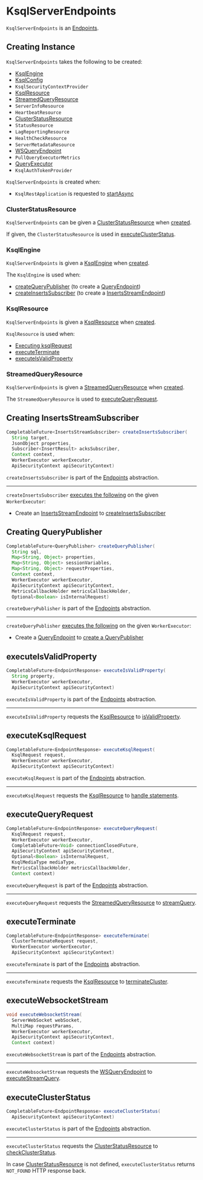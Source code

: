 # KsqlServerEndpoints

`KsqlServerEndpoints` is an [Endpoints](../api/Endpoints.md).

## Creating Instance

`KsqlServerEndpoints` takes the following to be created:

* [KsqlEngine](#ksqlEngine)
* <span id="ksqlConfig"> [KsqlConfig](../KsqlConfig.md)
* <span id="ksqlSecurityContextProvider"> `KsqlSecurityContextProvider`
* [KsqlResource](#ksqlResource)
* [StreamedQueryResource](#streamedQueryResource)
* <span id="serverInfoResource"> `ServerInfoResource`
* <span id="heartbeatResource"> `HeartbeatResource`
* [ClusterStatusResource](#clusterStatusResource)
* <span id="statusResource"> `StatusResource`
* <span id="lagReportingResource"> `LagReportingResource`
* <span id="healthCheckResource"> `HealthCheckResource`
* <span id="serverMetadataResource"> `ServerMetadataResource`
* <span id="wsQueryEndpoint"> [WSQueryEndpoint](WSQueryEndpoint.md)
* <span id="pullQueryMetrics"> `PullQueryExecutorMetrics`
* <span id="queryExecutor"> [QueryExecutor](QueryExecutor.md)
* <span id="authTokenProvider"> `KsqlAuthTokenProvider`

`KsqlServerEndpoints` is created when:

* `KsqlRestApplication` is requested to [startAsync](KsqlRestApplication.md#startAsync)

### <span id="clusterStatusResource"> ClusterStatusResource

`KsqlServerEndpoints` can be given a [ClusterStatusResource](ClusterStatusResource.md) when [created](#creating-instance).

If given, the `ClusterStatusResource` is used in [executeClusterStatus](#executeClusterStatus).

### <span id="ksqlEngine"> KsqlEngine

`KsqlServerEndpoints` is given a [KsqlEngine](../KsqlEngine.md) when [created](#creating-instance).

The `KsqlEngine` is used when:

* [createQueryPublisher](#createQueryPublisher) (to create a [QueryEndpoint](QueryEndpoint.md#ksqlEngine))
* [createInsertsSubscriber](#createInsertsSubscriber) (to create a [InsertsStreamEndpoint](InsertsStreamEndpoint.md#ksqlEngine))

### <span id="ksqlResource"> KsqlResource

`KsqlServerEndpoints` is given a [KsqlResource](KsqlResource.md) when [created](#creating-instance).

`KsqlResource` is used when:

* [Executing ksqlRequest](#executeKsqlRequest)
* [executeTerminate](#executeTerminate)
* [executeIsValidProperty](#executeIsValidProperty)

### <span id="streamedQueryResource"> StreamedQueryResource

`KsqlServerEndpoints` is given a [StreamedQueryResource](StreamedQueryResource.md) when [created](#creating-instance).

The `StreamedQueryResource` is used to [executeQueryRequest](#executeQueryRequest).

## <span id="createInsertsSubscriber"> Creating InsertsStreamSubscriber

```java
CompletableFuture<InsertsStreamSubscriber> createInsertsSubscriber(
  String target,
  JsonObject properties,
  Subscriber<InsertResult> acksSubscriber,
  Context context,
  WorkerExecutor workerExecutor,
  ApiSecurityContext apiSecurityContext)
```

`createInsertsSubscriber` is part of the [Endpoints](../api/Endpoints.md#createInsertsSubscriber) abstraction.

---

`createInsertsSubscriber` [executes the following](#executeOnWorker) on the given `WorkerExecutor`:

* Create an [InsertsStreamEndpoint](InsertsStreamEndpoint.md) to [createInsertsSubscriber](InsertsStreamEndpoint.md#createInsertsSubscriber)

## <span id="createQueryPublisher"> Creating QueryPublisher

```java
CompletableFuture<QueryPublisher> createQueryPublisher(
  String sql,
  Map<String, Object> properties,
  Map<String, Object> sessionVariables,
  Map<String, Object> requestProperties,
  Context context,
  WorkerExecutor workerExecutor,
  ApiSecurityContext apiSecurityContext,
  MetricsCallbackHolder metricsCallbackHolder,
  Optional<Boolean> isInternalRequest)
```

`createQueryPublisher` is part of the [Endpoints](../api/Endpoints.md#createQueryPublisher) abstraction.

---

`createQueryPublisher` [executes the following](#executeOnWorker) on the given `WorkerExecutor`:

* Create a [QueryEndpoint](QueryEndpoint.md) to [create a QueryPublisher](QueryEndpoint.md#createQueryPublisher)

## <span id="executeIsValidProperty"> executeIsValidProperty

```java
CompletableFuture<EndpointResponse> executeIsValidProperty(
  String property,
  WorkerExecutor workerExecutor,
  ApiSecurityContext apiSecurityContext)
```

`executeIsValidProperty` is part of the [Endpoints](../api/Endpoints.md#executeIsValidProperty) abstraction.

---

`executeIsValidProperty` requests the [KsqlResource](#ksqlResource) to [isValidProperty](KsqlResource.md#isValidProperty).

## <span id="executeKsqlRequest"> executeKsqlRequest

```java
CompletableFuture<EndpointResponse> executeKsqlRequest(
  KsqlRequest request,
  WorkerExecutor workerExecutor,
  ApiSecurityContext apiSecurityContext)
```

`executeKsqlRequest` is part of the [Endpoints](../api/Endpoints.md#executeKsqlRequest) abstraction.

---

`executeKsqlRequest` requests the [KsqlResource](#ksqlResource) to [handle statements](KsqlResource.md#handleKsqlStatements).

## <span id="executeQueryRequest"> executeQueryRequest

```java
CompletableFuture<EndpointResponse> executeQueryRequest(
  KsqlRequest request,
  WorkerExecutor workerExecutor,
  CompletableFuture<Void> connectionClosedFuture,
  ApiSecurityContext apiSecurityContext,
  Optional<Boolean> isInternalRequest,
  KsqlMediaType mediaType,
  MetricsCallbackHolder metricsCallbackHolder,
  Context context)
```

`executeQueryRequest` is part of the [Endpoints](../api/Endpoints.md#executeQueryRequest) abstraction.

---

`executeQueryRequest` requests the [StreamedQueryResource](#streamedQueryResource) to [streamQuery](StreamedQueryResource.md#streamQuery).

## <span id="executeTerminate"> executeTerminate

```java
CompletableFuture<EndpointResponse> executeTerminate(
  ClusterTerminateRequest request,
  WorkerExecutor workerExecutor,
  ApiSecurityContext apiSecurityContext)
```

`executeTerminate` is part of the [Endpoints](../api/Endpoints.md#executeTerminate) abstraction.

---

`executeTerminate` requests the [KsqlResource](#ksqlResource) to [terminateCluster](KsqlResource.md#terminateCluster).

## <span id="executeWebsocketStream"> executeWebsocketStream

```java
void executeWebsocketStream(
  ServerWebSocket webSocket,
  MultiMap requestParams,
  WorkerExecutor workerExecutor,
  ApiSecurityContext apiSecurityContext,
  Context context)
```

`executeWebsocketStream` is part of the [Endpoints](../api/Endpoints.md#executeWebsocketStream) abstraction.

---

`executeWebsocketStream` requests the [WSQueryEndpoint](#wsQueryEndpoint) to [executeStreamQuery](WSQueryEndpoint.md#executeStreamQuery).

## <span id="executeClusterStatus"> executeClusterStatus

```java
CompletableFuture<EndpointResponse> executeClusterStatus(
  ApiSecurityContext apiSecurityContext)
```

`executeClusterStatus` is part of the [Endpoints](../api/Endpoints.md#executeClusterStatus) abstraction.

---

`executeClusterStatus` requests the [ClusterStatusResource](#clusterStatusResource) to [checkClusterStatus](ClusterStatusResource.md#checkClusterStatus).

In case [ClusterStatusResource](#clusterStatusResource) is not defined, `executeClusterStatus` returns `NOT_FOUND` HTTP response back.
